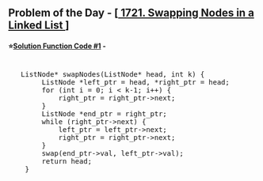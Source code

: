 ## Problem of the Day - [<a href="https://leetcode.com/problems/swapping-nodes-in-a-linked-list/"> 1721. Swapping Nodes in a Linked List </a>]


#### ⭐<ins>Solution Function Code #1</ins> -
<pre>

   ListNode* swapNodes(ListNode* head, int k) {
        ListNode *left_ptr = head, *right_ptr = head;
        for (int i = 0; i < k-1; i++) {
            right_ptr = right_ptr->next;
        }        
        ListNode *end_ptr = right_ptr;
        while (right_ptr->next) {
            left_ptr = left_ptr->next;
            right_ptr = right_ptr->next;
        }        
        swap(end_ptr->val, left_ptr->val);        
        return head;
    }
</pre>
